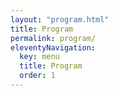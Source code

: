 ```yaml
---
layout: "program.html"
title: Program
permalink: program/
eleventyNavigation:
  key: menu
  title: Program
  order: 1
---
```

